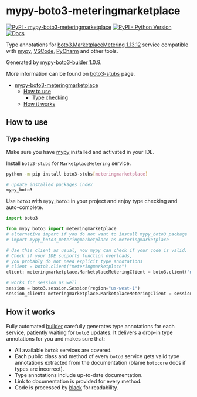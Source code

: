 # mypy-boto3-meteringmarketplace

[![PyPI - mypy-boto3-meteringmarketplace](https://img.shields.io/pypi/v/mypy-boto3-meteringmarketplace.svg?color=blue)](https://pypi.org/project/mypy-boto3-meteringmarketplace)
[![PyPI - Python Version](https://img.shields.io/pypi/pyversions/mypy-boto3-meteringmarketplace.svg?color=blue)](https://pypi.org/project/mypy-boto3-meteringmarketplace)
[![Docs](https://img.shields.io/readthedocs/mypy-boto3-builder.svg?color=blue)](https://mypy-boto3-builder.readthedocs.io/)

Type annotations for
[boto3.MarketplaceMetering 1.13.12](https://boto3.amazonaws.com/v1/documentation/api/1.13.12/reference/services/meteringmarketplace.html#MarketplaceMetering) service
compatible with [mypy](https://github.com/python/mypy), [VSCode](https://code.visualstudio.com/),
[PyCharm](https://www.jetbrains.com/pycharm/) and other tools.

Generated by [mypy-boto3-buider 1.0.9](https://github.com/vemel/mypy_boto3_builder).

More information can be found on [boto3-stubs](https://pypi.org/project/boto3-stubs/) page.

- [mypy-boto3-meteringmarketplace](#mypy-boto3-meteringmarketplace)
  - [How to use](#how-to-use)
    - [Type checking](#type-checking)
  - [How it works](#how-it-works)

## How to use

### Type checking

Make sure you have [mypy](https://github.com/python/mypy) installed and activated in your IDE.

Install `boto3-stubs` for `MarketplaceMetering` service.

```bash
python -m pip install boto3-stubs[meteringmarketplace]

# update installed packages index
mypy_boto3
```

Use `boto3` with `mypy_boto3` in your project and enjoy type checking and auto-complete.

```python
import boto3

from mypy_boto3 import meteringmarketplace
# alternative import if you do not want to install mypy_boto3 package
# import mypy_boto3_meteringmarketplace as meteringmarketplace

# Use this client as usual, now mypy can check if your code is valid.
# Check if your IDE supports function overloads,
# you probably do not need explicit type annotations
# client = boto3.client("meteringmarketplace")
client: meteringmarketplace.MarketplaceMeteringClient = boto3.client("meteringmarketplace")

# works for session as well
session = boto3.session.Session(region="us-west-1")
session_client: meteringmarketplace.MarketplaceMeteringClient = session.client("meteringmarketplace")

```

## How it works

Fully automated [builder](https://github.com/vemel/mypy_boto3_builder) carefully generates
type annotations for each service, patiently waiting for `boto3` updates. It delivers
a drop-in type annotations for you and makes sure that:

- All available `boto3` services are covered.
- Each public class and method of every `boto3` service gets valid type annotations
  extracted from the documentation (blame `botocore` docs if types are incorrect).
- Type annotations include up-to-date documentation.
- Link to documentation is provided for every method.
- Code is processed by [black](https://github.com/psf/black) for readability.